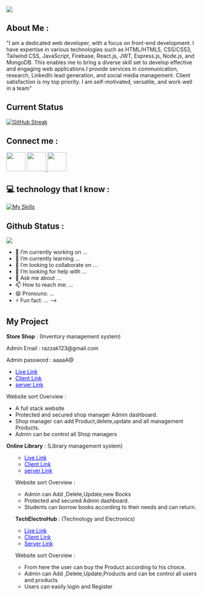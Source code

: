 <img src="https://i.ibb.co/5WVf855/Green-Black-Modern-Personal-Linked-In-Banner.png" />

## About Me :

<p>"I am a dedicated web developer, with a focus on front-end development. I have expertise in various technologies such as HTML/HTML5, CSS/CSS3, Tailwind CSS, JavaScript, Firebase, React.js, JWT, Express.js, Node.js, and MongoDB. This enables me to bring a diverse skill set to develop effective and engaging web applications.I provide services in communication, research, LinkedIn lead generation, and social media management. Client satisfaction is my top priority. I am self-motivated, versatile, and work well in a team"</p>

## Current Status
[![GitHub Streak](https://github-readme-streak-stats.herokuapp.com?user=Md-Abdur-Razzak&theme=prussian&card_width=1200&type=png)](https://git.io/streak-stats)
## Connect me :
<div>
    <a href="https://www.facebook.com/raju.aumed"><img width="50" src="https://i.ibb.co/RzthbqB/facebook.png"/></a>
    <a href="https://discordapp.com/users/1162676823285563524">
    <img width="50" src="https://i.ibb.co/8rVZ77r/discord.png"/>
    </a>
    <a href="https://www.linkedin.com/in/md-abdur-razzak-5a63432a4/">
    <img width="50" src="https://i.ibb.co/17L04rk/linkdinpng.png"/>
    </a>

</div>

## 💻 technology that I know :
[![My Skills](https://skillicons.dev/icons?i=html,css,js,react,tailwind,firebase,nodejs,mongo,express)](https://skillicons.dev)

## Github Status :
![](https://github-profile-summary-cards.vercel.app/api/cards/stats?username=Md-Abdur-Razzak&theme=zenburn)








- 🔭 I’m currently working on ...
- 🌱 I’m currently learning ...
- 👯 I’m looking to collaborate on ...
- 🤔 I’m looking for help with ...
- 💬 Ask me about ...
- 📫 How to reach me: ...
- 😄 Pronouns: ...
- ⚡ Fun fact: ...
-->

## My Project

<span><b>Store Shop</b> : (Inventory management system)<span>

   <p>Admin Email : razzak123@gmail.com<p>
   <p>Admin password : aaaaA@<p>
   <ul>
    <li><a style="color: blue;" href="https://teal-clafoutis-b73476.netlify.app/" class="blue-link">Live Link </a></li>
    <li><a style="color: blue;" href="https://github.com/Md-Abdur-Razzak/Inventory-client" class="blue-link">Client Link</a></li>
    <li><a style="color: blue;" href="https://github.com/Md-Abdur-Razzak/Inventory-client" class="blue-link">server Link</a></li>
       
   
   </ul>
   <p>Website sort Overview : </p>
   <ul>
        <li>A full stack website</li>
        <li>Protected and secured shop manager Admin dashboard.</li>
        <li>Shop manager can add Product,delete,update and all management Products.</li>
        <li>Admin can be control all Shop managers</li>
   </ul>


<span><b>Online Library</b> : (Library management system)<span>

 
   <ul>
    <ul>
    <li> <a style="color: blue;" href="https://stalwart-taffy-26a749.netlify.app/" class="blue-link">Live Link</a></li>
    <li><a style="color: blue;" href="https://github.com/Md-Abdur-Razzak/online-library-client" class="blue-link">Client Link</a></li></li>
    <li><a style="color: blue;" href="https://github.com/Md-Abdur-Razzak/Inventory-client" class="blue-link">server Link</a></li>
       
   
   </ul>
   
   <p>Website sort Overview : </p>
   
   <ul>
        <li>Admin can Add ,Delete,Update,new Books</li>
        <li>Protected and secured Admin dashboard.</li>
        <li>Students can borrow books according to their needs and can return.</li>
      
   </ul>
   
<span><b>TechElectroHub</b> : (Technology and Electronics)<span>
   <ul>
    <li>   <a style="color: blue;" href="https://flourishing-speculoos-040368.netlify.app/" class="blue-link">Live Link</a> </li>
    <li><a style="color: blue;" href="https://github.com/Md-Abdur-Razzak/T-Electronic-client" class="blue-link">Client Link</a></li></li>
    <li><a style="color: blue;" href="https://github.com/Md-Abdur-Razzak/T-Eletronics-servse-side" class="blue-link">Server Link</a></li></li>
       
   
   </ul>
   <p>Website sort Overview : </p>
   <ul>
        <li>From here the user can buy the Product according to his choice.</li>
        <li>Admin can Add ,Delete,Update,Products and can be control all users and products</li>
        <li>Users can easily login and Register</li>
       
   </ul>

  
